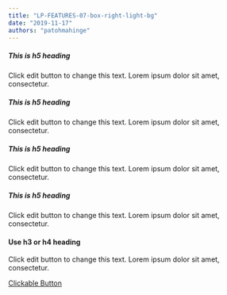 ```yaml
---
title: "LP-FEATURES-07-box-right-light-bg"
date: "2019-11-17"
authors: "patohmahinge"
---
```


##### This is h5 heading

Click edit button to change this text. Lorem ipsum dolor sit amet, consectetur.

##### This is h5 heading

Click edit button to change this text. Lorem ipsum dolor sit amet, consectetur.

##### This is h5 heading

Click edit button to change this text. Lorem ipsum dolor sit amet, consectetur.

##### This is h5 heading

Click edit button to change this text. Lorem ipsum dolor sit amet, consectetur.

#### Use h3 or h4 heading

Click edit button to change this text. Lorem ipsum dolor sit amet, consectetur.

[Clickable Button](#)
